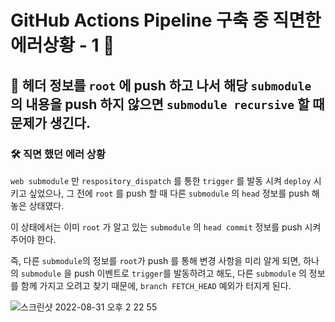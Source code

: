 # GitHub Actions Pipeline 구축 중 직면한 에러상황 - 1 👻

## 🌱 헤더 정보를 ``root`` 에 push 하고 나서 해당 ``submodule`` 의 내용을 push 하지 않으면 ``submodule recursive`` 할 때 문제가 생긴다.


### 🛠 직면 했던 에러 상황 

 ``web submodule`` 만 ``respository_dispatch`` 를 통한 ``trigger`` 를 발동 시켜 ``deploy`` 시키고 싶었으나, 그 전에 ``root`` 를 push 할 때 다른 ``submodule`` 의 ``head`` 정보를 push 해놓은 상태였다. 

 이 상태에서는 이미 ``root`` 가 알고 있는 ``submodule`` 의 ``head commit`` 정보를 push 시켜주어야 한다. 

 즉, 다른 ``submodule``의 정보를 ``root``가 push 를 통해 변경 사항을 미리 알게 되면, 하나의 ``submodule`` 을 push 이벤트로 ``trigger``를 발동하려고 해도, 다른 ``submodule`` 의 정보를 함께 가지고 오려고 찾기 때문에, ``branch FETCH_HEAD`` 예외가 터지게 된다. 
 

![스크린샷 2022-08-31 오후 2 22 55](https://user-images.githubusercontent.com/74750901/187609306-e128d1c2-c5ec-4d8d-9aec-de3b6944ef6c.png)



